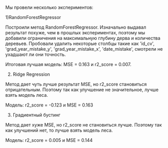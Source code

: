 Мы провели несколько экспериментов:

1)RandomForestRegressor

Построили метод RandomForestRegressor. Изначально выдавал результат похуже, чем в прошлых экспериментах, поэтому мы добавили ограничения на максимальную глубину дерва и количества деревьев.  Пробовали удалить некоторые столбцы такие как 'id_cv', 'grad_year_mistake_y', 'grad_year_mistake_x', 'date_mistake', смотрели не ухадшают ли они точность.

Итоговая лучшая модель: MSE = 0.163 и r2_score = 0.007.

2) Ridge Regression

Метод дает чуть лучше результат MSE, но r2_score становиться отрицательным. Поэтому так как улучшение не значительное, лучше взять модель леса.

Модель: r2_score = -0.123 и MSE = 0.163

3) Градиентный бустинг

Метод дает хуже MSE, но r2_score  не становиться лучше. Поэтому так как улучшений нет, то лучше взять модель леса.

Модель: r2_score = 0.005 и MSE = 0.144

